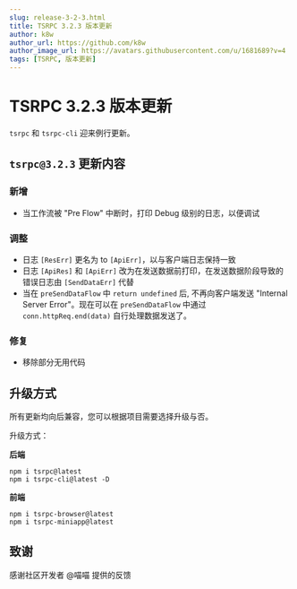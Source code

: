 ```yaml
---
slug: release-3-2-3.html
title: TSRPC 3.2.3 版本更新
author: k8w
author_url: https://github.com/k8w
author_image_url: https://avatars.githubusercontent.com/u/1681689?v=4
tags: [TSRPC, 版本更新]
---
```


# TSRPC 3.2.3 版本更新

`tsrpc` 和 `tsrpc-cli` 迎来例行更新。

## `tsrpc@3.2.3` 更新内容
### 新增
- 当工作流被 "Pre Flow" 中断时，打印 Debug 级别的日志，以便调试
### 调整
- 日志 `[ResErr]` 更名为 to `[ApiErr]`，以与客户端日志保持一致
- 日志 `[ApiRes]` 和 `[ApiErr]` 改为在发送数据前打印，在发送数据阶段导致的错误日志由 `[SendDataErr]` 代替
- 当在 `preSendDataFlow` 中 `return undefined` 后, 不再向客户端发送 "Internal Server Error"。现在可以在 `preSendDataFlow` 中通过 `conn.httpReq.end(data)` 自行处理数据发送了。
### 修复
- 移除部分无用代码

## 升级方式

所有更新均向后兼容，您可以根据项目需要选择升级与否。

升级方式：

**后端**
```
npm i tsrpc@latest
npm i tsrpc-cli@latest -D
```

**前端**
```
npm i tsrpc-browser@latest
npm i tsrpc-miniapp@latest
```

## 致谢

感谢社区开发者 @喵喵 提供的反馈